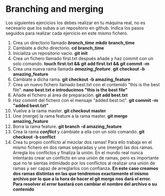 # Branching and merging

Los siguientes ejercicios los debes realizar en tu máquina real, no es necesario que los subas a un repositorio en github. Indica los pasos seguidos para realizar cada ejercicio en este mismo fichero.

1. Crea un directorio llamado _**branch_time**_
**mkdir branch_time**
2. Cámbiate a dicho directorio.
**cd branch_time**
3. Inicializa un repositorio vacío.
**git init**
4. Crea un fichero llamado first.txt después añade y haz commit con un solo comando.
**touch first.txt && git add first.txt && git commit -m**
5. Crea una nueva rama llamada _**amazing_feature**_.
**git checkout -b amazing_feature**
6. Cámbiate a dicha rama.
**git checkout -b amazing_feature**
7. Crea un nuevo fichero llamado best.txt con el contenido "this is the best file".
**nano best.txt e introducimos "this is the best file"**
8. Añade el fichero al área de preparación.
**git add best.txt**
9. Haz commit del fichero con el mensaje "added best.txt".
**git commit -m "added best.txt"**
10. Vuelve a la rama master.
**git checkout master**
11. Une (merge) la rama feature a la rama master.
**git merge amazing_feature**
12. Borra la rama feature.
**git branch -d amazing_feature**
13. Crea la rama _**conflict**_ y cámbiate a ella con un solo comando.
**git checkout -b conflict**
14. Crea tu propio conflicto al mezclar dos ramas! Para ello trabaja en el mismo fichero en dos ramas separadas y une (merge) las dos ramas. Arregla los conflictos y finaliza la unión. En el mundo real nunca intentarás crear un conflicto en una unión de ramas, pero es importante que no te sientas intimidado por los conflictos al realizar una unión de ramas y ser capaz de arreglarlos con confianza.
**En este caso creamos dos ramas distintas en las que tendremos exactamente el mismo archivo por lo que a la hora de hacer el git merge nos dará el error. Para resolver el error bastará con cambiar el nombre del archivo o su contenido**
